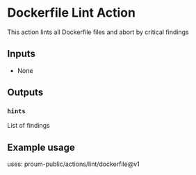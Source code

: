 # Dockerfile Lint Action

This action lints all Dockerfile files and abort by critical findings

## Inputs

* None

## Outputs

### `hints`

List of findings

## Example usage

uses: proum-public/actions/lint/dockerfile@v1
